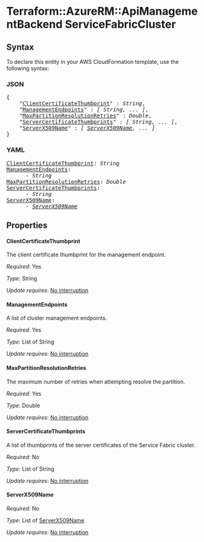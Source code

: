 # Terraform::AzureRM::ApiManagementBackend ServiceFabricCluster

## Syntax

To declare this entity in your AWS CloudFormation template, use the following syntax:

### JSON

<pre>
{
    "<a href="#clientcertificatethumbprint" title="ClientCertificateThumbprint">ClientCertificateThumbprint</a>" : <i>String</i>,
    "<a href="#managementendpoints" title="ManagementEndpoints">ManagementEndpoints</a>" : <i>[ String, ... ]</i>,
    "<a href="#maxpartitionresolutionretries" title="MaxPartitionResolutionRetries">MaxPartitionResolutionRetries</a>" : <i>Double</i>,
    "<a href="#servercertificatethumbprints" title="ServerCertificateThumbprints">ServerCertificateThumbprints</a>" : <i>[ String, ... ]</i>,
    "<a href="#serverx509name" title="ServerX509Name">ServerX509Name</a>" : <i>[ <a href="servicefabriccluster-serverx509name.md">ServerX509Name</a>, ... ]</i>
}
</pre>

### YAML

<pre>
<a href="#clientcertificatethumbprint" title="ClientCertificateThumbprint">ClientCertificateThumbprint</a>: <i>String</i>
<a href="#managementendpoints" title="ManagementEndpoints">ManagementEndpoints</a>: <i>
      - String</i>
<a href="#maxpartitionresolutionretries" title="MaxPartitionResolutionRetries">MaxPartitionResolutionRetries</a>: <i>Double</i>
<a href="#servercertificatethumbprints" title="ServerCertificateThumbprints">ServerCertificateThumbprints</a>: <i>
      - String</i>
<a href="#serverx509name" title="ServerX509Name">ServerX509Name</a>: <i>
      - <a href="servicefabriccluster-serverx509name.md">ServerX509Name</a></i>
</pre>

## Properties

#### ClientCertificateThumbprint

The client certificate thumbprint for the management endpoint.

_Required_: Yes

_Type_: String

_Update requires_: [No interruption](https://docs.aws.amazon.com/AWSCloudFormation/latest/UserGuide/using-cfn-updating-stacks-update-behaviors.html#update-no-interrupt)

#### ManagementEndpoints

A list of cluster management endpoints.

_Required_: Yes

_Type_: List of String

_Update requires_: [No interruption](https://docs.aws.amazon.com/AWSCloudFormation/latest/UserGuide/using-cfn-updating-stacks-update-behaviors.html#update-no-interrupt)

#### MaxPartitionResolutionRetries

The maximum number of retries when attempting resolve the partition.

_Required_: Yes

_Type_: Double

_Update requires_: [No interruption](https://docs.aws.amazon.com/AWSCloudFormation/latest/UserGuide/using-cfn-updating-stacks-update-behaviors.html#update-no-interrupt)

#### ServerCertificateThumbprints

A list of thumbprints of the server certificates of the Service Fabric cluster.

_Required_: No

_Type_: List of String

_Update requires_: [No interruption](https://docs.aws.amazon.com/AWSCloudFormation/latest/UserGuide/using-cfn-updating-stacks-update-behaviors.html#update-no-interrupt)

#### ServerX509Name

_Required_: No

_Type_: List of <a href="servicefabriccluster-serverx509name.md">ServerX509Name</a>

_Update requires_: [No interruption](https://docs.aws.amazon.com/AWSCloudFormation/latest/UserGuide/using-cfn-updating-stacks-update-behaviors.html#update-no-interrupt)

